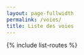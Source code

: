 ```yaml
---
layout: page-fullwidth
permalink: /voies/
title: Liste des voies
---
```

{% include list-routes %}


